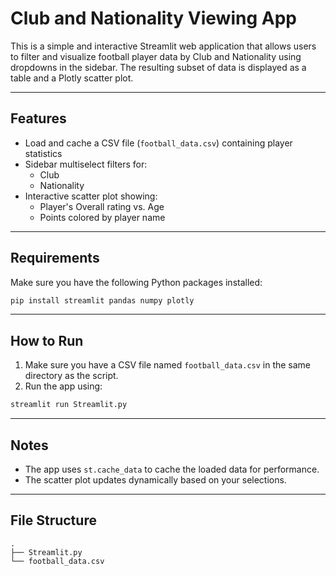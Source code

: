 # Club and Nationality Viewing App

This is a simple and interactive Streamlit web application that allows users to filter and visualize football player data by Club and Nationality using dropdowns in the sidebar. The resulting subset of data is displayed as a table and a Plotly scatter plot.

---

## Features

- Load and cache a CSV file (`football_data.csv`) containing player statistics
- Sidebar multiselect filters for:
  - Club
  - Nationality
- Interactive scatter plot showing:
  - Player's Overall rating vs. Age
  - Points colored by player name

---

## Requirements

Make sure you have the following Python packages installed:

```bash
pip install streamlit pandas numpy plotly
```

---

## How to Run

1. Make sure you have a CSV file named `football_data.csv` in the same directory as the script.
2. Run the app using:

```bash
streamlit run Streamlit.py
```

---

## Notes

- The app uses `st.cache_data` to cache the loaded data for performance.
- The scatter plot updates dynamically based on your selections.

---

## File Structure

```
.
├── Streamlit.py
└── football_data.csv
```
